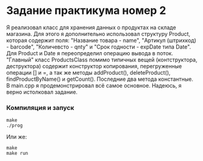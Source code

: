 # Задание практикума номер 2

Я реализовал класс для хранения данных о продуктах на складе магазина. Для этого я дополнительно использовал структуру Product, которая содержит поля: "Название товара - name", "Артикул (штрихкод) - barcode", "Количевсто - qnty" и "Cрок годности - expDate типа Date". Для Product и Date я переопределил операцию вывода в поток. "Главный" класс ProductsClass помимо типичных вещей (контструктора, деструктора) содержит конструктор копирования, перегруженные операции [] и =, а так же методы addProduct(), deleteProduct(),  findProductByName() и getCount(). Последние два метода константные. В main.cpp я продемонстрировал всё самое основное. Надеюсь, я верно истолковал задание.


### Компиляция и запуск

```
make
./prog
```
Или же:

```
make
make run
```
